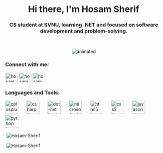 <h1 align="center">Hi there, I'm Hosam Sherif</h1>
<h3 align="center">CS student at SVNU, learning .NET and focused on software development and problem-solving.</h3>

<br clear="both">

<p align="center">
  <img src="https://i.giphy.com/media/v1.Y2lkPTc5MGI3NjExMjVuODk3YWFpeXdyeDA0Mzl2dGFkNGw0b3Y1cW1rNXR2dmx1eXNuNSZlcD12MV9pbnRlcm5hbF9naWZfYnlfaWQmY3Q9Zw/zOvBKUUEERdNm/giphy.gif" alt="animated" />
</p>


<h3 align="left">Connect with me:</h3>
<p align="left">
<a href="https://www.linkedin.com/in/hosam-sherif-b32530269/" target="blank"><img align="center" src="https://raw.githubusercontent.com/rahuldkjain/github-profile-readme-generator/master/src/images/icons/Social/linked-in-alt.svg" alt="hosam" height="30" width="40" /></a>
<a href="https://www.facebook.com/profile.php?id=100003400061441" target="blank"><img align="center" src="https://raw.githubusercontent.com/rahuldkjain/github-profile-readme-generator/master/src/images/icons/Social/facebook.svg" alt="hosam" height="30" width="40" /></a>
<a href="https://www.instagram.com/hosam_sherif_/" target="blank"><img align="center" src="https://raw.githubusercontent.com/rahuldkjain/github-profile-readme-generator/master/src/images/icons/Social/instagram.svg" alt="hosam" height="30" width="40" /></a>
</p>
<h3 align="left">Languages and Tools:</h3>
<div align="left">
  <img src="https://cdn.jsdelivr.net/gh/devicons/devicon/icons/cplusplus/cplusplus-original.svg" height="42" alt="cplusplus logo"  />
  <img width="18" />
  <img src="https://cdn.jsdelivr.net/gh/devicons/devicon/icons/csharp/csharp-original.svg" height="42" alt="csharp logo"  />
  <img width="18" />
  <img src="https://cdn.jsdelivr.net/gh/devicons/devicon/icons/dot-net/dot-net-original.svg" height="42" alt="dot-net logo"  />
  <img width="18" />
  <img src="https://cdn.jsdelivr.net/gh/devicons/devicon/icons/microsoftsqlserver/microsoftsqlserver-plain.svg" height="42" alt="microsoftsqlserver logo"  />
  <img width="18" />
  <img src="https://cdn.jsdelivr.net/gh/devicons/devicon/icons/html5/html5-original.svg" height="42" alt="html5 logo"  />
  <img width="18" />
  <img src="https://cdn.jsdelivr.net/gh/devicons/devicon/icons/css3/css3-original.svg" height="42" alt="css3 logo"  />
  <img width="18" />
  <img src="https://cdn.jsdelivr.net/gh/devicons/devicon/icons/javascript/javascript-original.svg" height="42" alt="javascript logo"  />
  <img width="18" />
  <img src="https://cdn.jsdelivr.net/gh/devicons/devicon/icons/python/python-original.svg" height="42" alt="python logo"  />
</div>


<p>&nbsp;<img align="center" src="https://github-readme-stats.vercel.app/api?username=Hosam-Sherif&show_icons=true&locale=en&&layout=compact" alt="Hosam-Sherif" /></p>

<p>&nbsp;<img align="center" src="https://github-readme-streak-stats.herokuapp.com/?user=Hosam-Sherif&" alt="Hosam-Sherif" /></p> 


